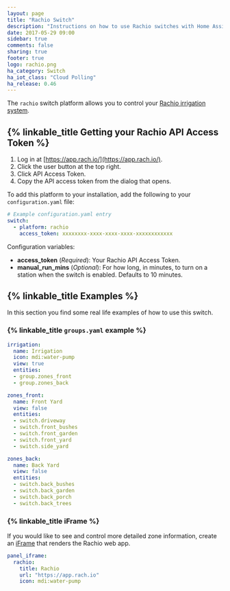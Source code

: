 ```yaml
---
layout: page
title: "Rachio Switch"
description: "Instructions on how to use Rachio switches with Home Assistant."
date: 2017-05-29 09:00
sidebar: true
comments: false
sharing: true
footer: true
logo: rachio.png
ha_category: Switch
ha_iot_class: "Cloud Polling"
ha_release: 0.46
---
```


The `rachio` switch platform allows you to control your [Rachio irrigation system](http://rachio.com/).

## {% linkable_title Getting your Rachio API Access Token %}

1. Log in at [https://app.rach.io/](https://app.rach.io/).
1. Click the user button at the top right.
1. Click API Access Token.
1. Copy the API access token from the dialog that opens.

To add this platform to your installation, add the following to your `configuration.yaml` file:

```yaml
# Example configuration.yaml entry
switch:
  - platform: rachio
    access_token: xxxxxxxx-xxxx-xxxx-xxxx-xxxxxxxxxxxx
```

Configuration variables:

- **access_token** (*Required*): Your Rachio API Access Token.
- **manual_run_mins** (*Optional*): For how long, in minutes, to turn on a station when the switch is enabled. Defaults to 10 minutes.

## {% linkable_title Examples %}

In this section you find some real life examples of how to use this switch.

### {% linkable_title `groups.yaml` example %}


```yaml
irrigation:
  name: Irrigation
  icon: mdi:water-pump
  view: true
  entities:
  - group.zones_front
  - group.zones_back

zones_front:
  name: Front Yard
  view: false
  entities:
  - switch.driveway
  - switch.front_bushes
  - switch.front_garden
  - switch.front_yard
  - switch.side_yard

zones_back:
  name: Back Yard
  view: false
  entities:
  - switch.back_bushes
  - switch.back_garden
  - switch.back_porch
  - switch.back_trees
```

### {% linkable_title iFrame %}

If you would like to see and control more detailed zone information, create an [iFrame](/components/panel_iframe/) that renders the Rachio web app.

```yaml
panel_iframe:
  rachio:
    title: Rachio
    url: "https://app.rach.io"
    icon: mdi:water-pump
```

